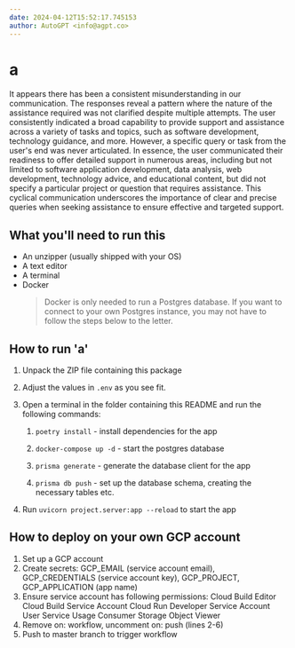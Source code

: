 ```yaml
---
date: 2024-04-12T15:52:17.745153
author: AutoGPT <info@agpt.co>
---
```


# a

It appears there has been a consistent misunderstanding in our communication. The responses reveal a pattern where the nature of the assistance required was not clarified despite multiple attempts. The user consistently indicated a broad capability to provide support and assistance across a variety of tasks and topics, such as software development, technology guidance, and more. However, a specific query or task from the user's end was never articulated. In essence, the user communicated their readiness to offer detailed support in numerous areas, including but not limited to software application development, data analysis, web development, technology advice, and educational content, but did not specify a particular project or question that requires assistance. This cyclical communication underscores the importance of clear and precise queries when seeking assistance to ensure effective and targeted support.

## What you'll need to run this
* An unzipper (usually shipped with your OS)
* A text editor
* A terminal
* Docker
  > Docker is only needed to run a Postgres database. If you want to connect to your own
  > Postgres instance, you may not have to follow the steps below to the letter.


## How to run 'a'

1. Unpack the ZIP file containing this package

2. Adjust the values in `.env` as you see fit.

3. Open a terminal in the folder containing this README and run the following commands:

    1. `poetry install` - install dependencies for the app

    2. `docker-compose up -d` - start the postgres database

    3. `prisma generate` - generate the database client for the app

    4. `prisma db push` - set up the database schema, creating the necessary tables etc.

4. Run `uvicorn project.server:app --reload` to start the app

## How to deploy on your own GCP account
1. Set up a GCP account
2. Create secrets: GCP_EMAIL (service account email), GCP_CREDENTIALS (service account key), GCP_PROJECT, GCP_APPLICATION (app name)
3. Ensure service account has following permissions: 
    Cloud Build Editor
    Cloud Build Service Account
    Cloud Run Developer
    Service Account User
    Service Usage Consumer
    Storage Object Viewer
4. Remove on: workflow, uncomment on: push (lines 2-6)
5. Push to master branch to trigger workflow

